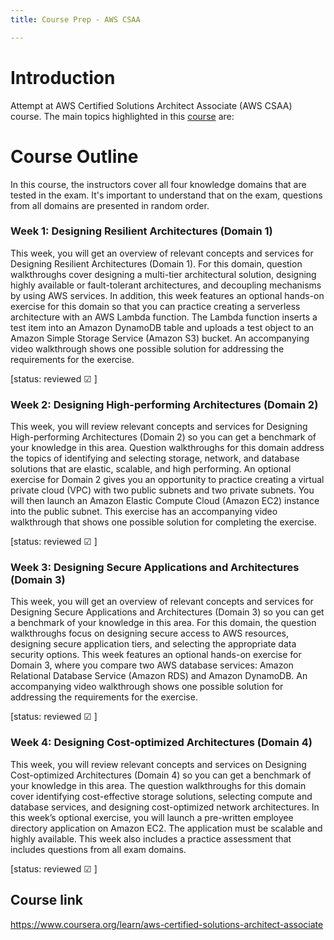 ```yaml
---
title: Course Prep - AWS CSAA

---
```


# Introduction
Attempt at AWS Certified Solutions Architect Associate (AWS CSAA) course. The main topics highlighted in this [course](#course-link) are:

# Course Outline

In this course, the instructors cover all four knowledge domains that are tested in the exam. It's important to understand that on the exam, questions from all domains are presented in random order. 

### Week 1: Designing Resilient Architectures (Domain 1)    

This week, you will get an overview of relevant concepts and services for Designing Resilient Architectures (Domain 1). For this domain, question walkthroughs cover designing a multi-tier architectural solution, designing highly available or fault-tolerant architectures, and decoupling mechanisms by using AWS services. In addition, this week features an optional hands-on exercise for this domain so that you can practice creating a serverless architecture with an AWS Lambda function. The Lambda function inserts a test item into an Amazon DynamoDB table and uploads a test object to an Amazon Simple Storage Service (Amazon S3) bucket. An accompanying video walkthrough shows one possible solution for addressing the requirements for the exercise. 

[status: reviewed &#9745; ]

### Week 2: Designing High-performing Architectures (Domain 2) 

This week, you will review relevant concepts and services for Designing High-performing Architectures (Domain 2) so you can get a benchmark of your knowledge in this area. Question walkthroughs for this domain address the topics of identifying and selecting storage, network, and database solutions that are elastic, scalable, and high performing. An optional exercise for Domain 2 gives you an opportunity to practice creating a virtual private cloud (VPC) with two public subnets and two private subnets. You will then launch an Amazon Elastic Compute Cloud (Amazon EC2) instance into the public subnet. This exercise has an accompanying video walkthrough that shows one possible solution for completing the exercise. 

[status: reviewed &#9745; ]
### Week 3: Designing Secure Applications and Architectures (Domain 3) 

This week, you will get an overview of relevant concepts and services for Designing Secure Applications and Architectures (Domain 3) so you can get a benchmark of your knowledge in this area. For this domain, the question walkthroughs focus on designing secure access to AWS resources, designing secure application tiers, and selecting the appropriate data security options. This week features an optional hands-on exercise for Domain 3, where you compare two AWS database services: Amazon Relational Database Service (Amazon RDS) and Amazon DynamoDB. An accompanying video walkthrough shows one possible solution for addressing the requirements for the exercise.   

[status: reviewed &#9745; ]

### Week 4: Designing Cost-optimized Architectures (Domain 4)

This week, you will review relevant concepts and services on Designing Cost-optimized Architectures (Domain 4) so you can get a benchmark of your knowledge in this area. The question walkthroughs for this domain cover identifying cost-effective storage solutions, selecting compute and database services, and designing cost-optimized network architectures. In this week’s optional exercise, you will launch a pre-written employee directory application on Amazon EC2. The application must be scalable and highly available. This week also includes a practice assessment that includes questions from all exam domains.    

[status: reviewed &#9745; ]

## Course link
https://www.coursera.org/learn/aws-certified-solutions-architect-associate
